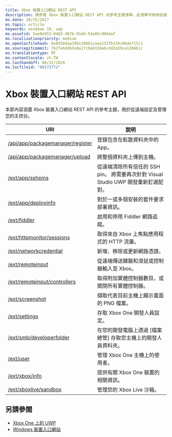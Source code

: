 ```yaml
---
title: Xbox 裝置入口網站 REST API
description: 請參閱 Xbox 裝置入口網站 REST API 的參考主題清單，此清單可用來從遠端設定及管理您的主控台。
ms.date: 10/25/2017
ms.topic: article
keywords: windows 10, uwp
ms.assetid: 5ae8e953-0465-487b-81dd-54a85c904daf
ms.localizationpriority: medium
ms.openlocfilehash: be8558daa39b126061caaa132fb134c8bdef15c1
ms.sourcegitcommit: 7b2febddb3e8a17c9ab158abcdd2a59ce126661c
ms.translationtype: MT
ms.contentlocale: zh-TW
ms.lasthandoff: 08/31/2020
ms.locfileid: "89172772"
---
```

# <a name="xbox-device-portal-rest-api"></a>Xbox 裝置入口網站 REST API

本節內容涵蓋 Xbox 裝置入口網站 REST API 的參考主題，用於從遠端設定及管理您的主控台。

| URI        | 說明 |
|------------|-------------|
|[/api/app/packagemanager/register](wdp-loose-folder-register-api.md)| 登錄包含在鬆散資料夾中的 App。 |
|[/api/app/packagemanager/upload](wdp-folder-upload.md)| 將整個資料夾上傳到主機。 |
|[/ext/app/sshpins](uwp-sshpins-api.md)| 從遠端清除所有信任的 SSH pin。 將需要再次針對 Visual Studio UWP 開發重新釘選配對。 |
|[/ext/app/deployinfo](uwp-deployinfo-api.md)| 對於一或多個安裝的套件要求部署資訊。 |
|[/ext/fiddler](wdp-fiddler-api.md)| 啟用和停用 Fiddler 網路追蹤。 |
|[/ext/httpmonitor/sessions](wdp-httpMonitor-api.md)| 取得來自 Xbox 上焦點應用程式的 HTTP 流量。 |
|[/ext/networkcredential](uwp-networkcredentials-api.md)| 新增、移除或更新網路憑證。 |
|[/ext/remoteinput](uwp-remoteinput-api.md)| 從遠端傳送鍵盤和滑鼠或控制器輸入至 Xbox。 |
|[/ext/remoteinput/controllers](uwp-remoteinput-controllers-api.md)| 取得附加實體控制器數目，或關閉所有實體控制器。 |
|[/ext/screenshot](wdp-media-capture-api.md)| 擷取代表目前主機上顯示畫面的 PNG 檔案。 |
|[/ext/settings](wdp-xboxsettings-api.md)| 存取 Xbox One 開發人員設定。 |
|[/ext/smb/developerfolder](wdp-smb-api.md)| 在您的開發電腦上透過 [檔案總管] 存取您主機上的開發人員資料夾。 |
|[/ext/user](wdp-user-management.md)| 管理 Xbox One 主機上的使用者。 |
|[/ext/xbox/info](wdp-xboxinfo-api.md)| 提供有關 Xbox One 裝置的相關資訊。 |
|[/ext/xboxlive/sandbox](wdp-sandbox-api.md)| 管理您的 Xbox Live 沙箱。 |

## <a name="see-also"></a>另請參閱

- [Xbox One 上的 UWP](index.md)
- [Windows 裝置入口網站](../debug-test-perf/device-portal.md)